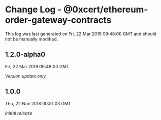 # Change Log - @0xcert/ethereum-order-gateway-contracts

This log was last generated on Fri, 22 Mar 2019 09:48:00 GMT and should not be manually modified.

## 1.2.0-alpha0
Fri, 22 Mar 2019 09:48:00 GMT

*Version update only*

## 1.0.0
Thu, 22 Nov 2018 00:51:03 GMT

*Initial release*

